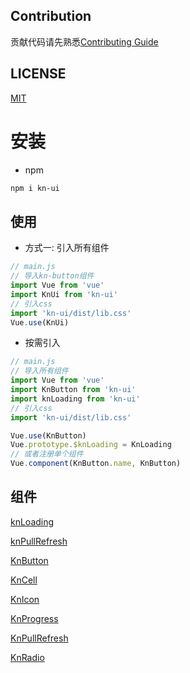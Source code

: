 ## Contribution

贡献代码请先熟悉[Contributing Guide](./wikis/contributing.md)

## LICENSE

[MIT](https://zh.wikipedia.org/wiki/MIT%E8%A8%B1%E5%8F%AF%E8%AD%89)

# 安装

- npm

```bash
npm i kn-ui
```

## 使用

- 方式一: 引入所有组件

```js
// main.js
// 导入kn-button组件
import Vue from 'vue'
import KnUi from 'kn-ui'
// 引入css
import 'kn-ui/dist/lib.css'
Vue.use(KnUi)
```

- 按需引入

```js
// main.js
// 导入所有组件
import Vue from 'vue'
import KnButton from 'kn-ui'
import knLoading from 'kn-ui'
// 引入css
import 'kn-ui/dist/lib.css'

Vue.use(KnButton)
Vue.prototype.$knLoading = KnLoading
// 或者注册单个组件
Vue.component(KnButton.name, KnButton)
```

## 组件

[knLoading](/packages/loading/zh-cN.md)

[knPullRefresh](/packages/pullRefresh/zh-cN.md)

[KnButton](/packages/button/zh-cN.md)

[KnCell](/packages/cell/zh-cN.md)

[KnIcon](/packages/icon/zh-cN.md)

[KnProgress](/packages/progress/zh-cN.md)

[KnPullRefresh](/packages/pullRefresh/zh-cN.md)

[KnRadio](/packages/radio/zh-cN.md)
